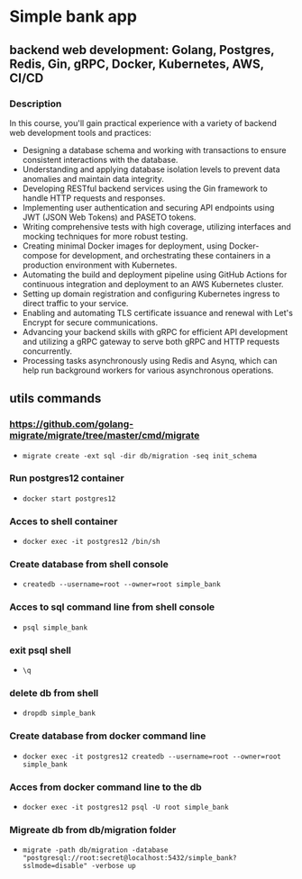 # Simple bank app

##  backend web development: Golang, Postgres, Redis, Gin, gRPC, Docker, Kubernetes, AWS, CI/CD

### Description
In this course, you'll gain practical experience with a variety of backend web development tools and practices:

- Designing a database schema and working with transactions to ensure consistent interactions with the database.
- Understanding and applying database isolation levels to prevent data anomalies and maintain data integrity.
- Developing RESTful backend services using the Gin framework to handle HTTP requests and responses.
- Implementing user authentication and securing API endpoints using JWT (JSON Web Tokens) and PASETO tokens.
- Writing comprehensive tests with high coverage, utilizing interfaces and mocking techniques for more robust testing.
- Creating minimal Docker images for deployment, using Docker-compose for development, and orchestrating these containers in a production environment with Kubernetes.
- Automating the build and deployment pipeline using GitHub Actions for continuous integration and deployment to an AWS Kubernetes cluster.
- Setting up domain registration and configuring Kubernetes ingress to direct traffic to your service.
- Enabling and automating TLS certificate issuance and renewal with Let's Encrypt for secure communications.
- Advancing your backend skills with gRPC for efficient API development and utilizing a gRPC gateway to serve both gRPC and HTTP requests concurrently.
- Processing tasks asynchronously using Redis and Asynq, which can help run background workers for various asynchronous operations.

## utils commands
### https://github.com/golang-migrate/migrate/tree/master/cmd/migrate
- `migrate create -ext sql -dir db/migration -seq init_schema`

### Run postgres12 container
- `docker start postgres12`
  
### Acces to shell container
- `docker exec -it postgres12 /bin/sh` 

### Create database from shell console
- `createdb --username=root --owner=root simple_bank`

### Acces to sql command line from shell console
- `psql simple_bank`

### exit psql shell
- `\q`
  
### delete db from shell 
- `dropdb simple_bank`

### Create database from docker command line
- `docker exec -it postgres12 createdb --username=root --owner=root simple_bank`

### Acces from docker command line to the db
- `docker exec -it postgres12 psql -U root simple_bank`

### Migreate db from db/migration folder
- `migrate -path db/migration -database "postgresql://root:secret@localhost:5432/simple_bank?sslmode=disable" -verbose up`
